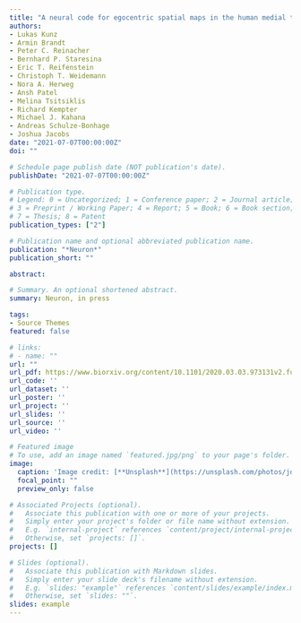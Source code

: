 ```yaml
---
title: "A neural code for egocentric spatial maps in the human medial temporal lobe"
authors:
- Lukas Kunz
- Armin Brandt
- Peter C. Reinacher
- Bernhard P. Staresina
- Eric T. Reifenstein
- Christoph T. Weidemann
- Nora A. Herweg
- Ansh Patel
- Melina Tsitsiklis
- Richard Kempter
- Michael J. Kahana
- Andreas Schulze-Bonhage
- Joshua Jacobs
date: "2021-07-07T00:00:00Z"
doi: ""

# Schedule page publish date (NOT publication's date).
publishDate: "2021-07-07T00:00:00Z"

# Publication type.
# Legend: 0 = Uncategorized; 1 = Conference paper; 2 = Journal article;
# 3 = Preprint / Working Paper; 4 = Report; 5 = Book; 6 = Book section;
# 7 = Thesis; 8 = Patent
publication_types: ["2"]

# Publication name and optional abbreviated publication name.
publication: "*Neuron*"
publication_short: ""

abstract:

# Summary. An optional shortened abstract.
summary: Neuron, in press

tags:
- Source Themes
featured: false

# links:
# - name: ""
url: ""
url_pdf: https://www.biorxiv.org/content/10.1101/2020.03.03.973131v2.full.pdf
url_code: ''
url_dataset: ''
url_poster: ''
url_project: ''
url_slides: ''
url_source: ''
url_video: ''

# Featured image
# To use, add an image named `featured.jpg/png` to your page's folder. 
image:
  caption: 'Image credit: [**Unsplash**](https://unsplash.com/photos/jdD8gXaTZsc)'
  focal_point: ""
  preview_only: false

# Associated Projects (optional).
#   Associate this publication with one or more of your projects.
#   Simply enter your project's folder or file name without extension.
#   E.g. `internal-project` references `content/project/internal-project/index.md`.
#   Otherwise, set `projects: []`.
projects: []

# Slides (optional).
#   Associate this publication with Markdown slides.
#   Simply enter your slide deck's filename without extension.
#   E.g. `slides: "example"` references `content/slides/example/index.md`.
#   Otherwise, set `slides: ""`.
slides: example
---
```

